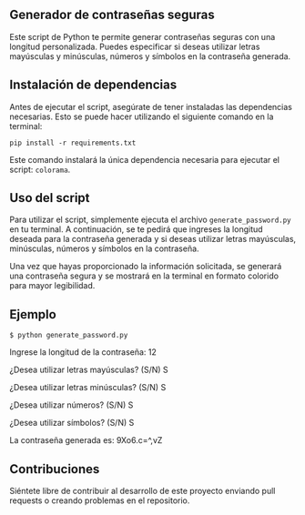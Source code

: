 ## Generador de contraseñas seguras

Este script de Python te permite generar contraseñas seguras con una longitud personalizada. Puedes especificar si deseas utilizar letras mayúsculas y minúsculas, números y símbolos en la contraseña generada.

## Instalación de dependencias

Antes de ejecutar el script, asegúrate de tener instaladas las dependencias necesarias. Esto se puede hacer utilizando el siguiente comando en la terminal:

``pip install -r requirements.txt``


Este comando instalará la única dependencia necesaria para ejecutar el script: `colorama`.

## Uso del script

Para utilizar el script, simplemente ejecuta el archivo `generate_password.py` en tu terminal. A continuación, se te pedirá que ingreses la longitud deseada para la contraseña generada y si deseas utilizar letras mayúsculas, minúsculas, números y símbolos en la contraseña.

Una vez que hayas proporcionado la información solicitada, se generará una contraseña segura y se mostrará en la terminal en formato colorido para mayor legibilidad.

## Ejemplo

`$ python generate_password.py`

Ingrese la longitud de la contraseña: 12

¿Desea utilizar letras mayúsculas? (S/N) S

¿Desea utilizar letras minúsculas? (S/N) S

¿Desea utilizar números? (S/N) S

¿Desea utilizar símbolos? (S/N) S

La contraseña generada es: 9Xo6.c=^,vZ

## Contribuciones

Siéntete libre de contribuir al desarrollo de este proyecto enviando pull requests o creando problemas en el repositorio.
